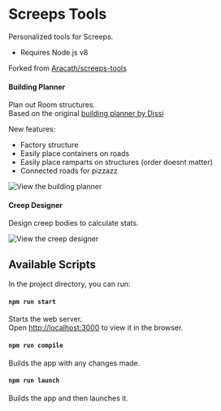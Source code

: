 # Screeps Tools

Personalized tools for Screeps.<br>
* Requires Node.js v8

Forked from [Aracath/screeps-tools](https://github.com/Arcath/screeps-tools)

#### Building Planner

Plan out Room structures.<br>
Based on the original [building planner by Dissi](http://screeps.dissi.me/)

New features:
* Factory structure
* Easily place containers on roads
* Easily place ramparts on structures (order doesnt matter)
* Connected roads for pizzazz

![View the building planner](https://user-images.githubusercontent.com/10291543/79900756-f6c61d80-83cb-11ea-934e-ba9e1aab270c.png)


#### Creep Designer

Design creep bodies to calculate stats.

![View the creep designer](https://user-images.githubusercontent.com/10291543/79900218-245e9700-83cb-11ea-916f-b93e93770d64.png)

## Available Scripts

In the project directory, you can run:

#### `npm run start`

Starts the web server.<br>
Open [http://localhost:3000](http://localhost:3000) to view it in the browser.

#### `npm run compile`

Builds the app with any changes made.

#### `npm run launch`

Builds the app and then launches it.
